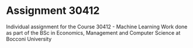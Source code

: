 # Assignment 30412
Individual assignment for the Course 30412 - Machine Learning
Work done as part of the BSc in Economics, Management and Computer Science at Bocconi University
